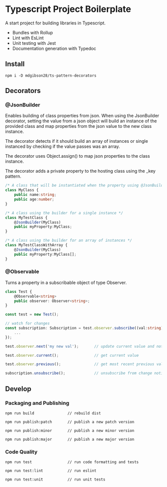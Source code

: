 # Typescript Project Boilerplate

A start project for building libraries in Typescript.

- Bundles with Rollup
- Lint with EsLint
- Unit testing with Jest
- Documentation generation with Typedoc

## Install

```node
npm i -D mdgibson28/ts-pattern-decorators
```

## Decorators

### @JsonBuilder

Enables building of class properties from json. When using the JsonBuilder decorator, setting the value from a json object will build an instance of the provided class and map properties from the json value to the new class instance.

The decorator detects if it should build an array of instances or single instanced by checking if the value passes was an array.

The decorator uses Object.assign() to map json properties to the class instance.

The decorator adds a private property to the hosting class using the _key pattern.

```typescript
/* A class that will be instantiated when the property using @JsonBuilder is set */
class MyClass {
    public name:string;
    public age:number;
}

/* A class using the builder for a single instance */
class MyTestClass {
    @JsonBuilder(MyClass) 
    public myProperty:MyClass;
}

/* A class using the builder for an array of instances */
class MyTestClassWithArray {
    @JsonBuilder(MyClass) 
    public myProperty:MyClass[];
}
```

### @Observable

Turns a property in a subscribable object of type Observer.

```typescript
class Test {
    @Observable<string>
    public observer: Observer<string>;
}

const test = new Test();

// watch for changes
const subscription: Subscription = test.observer.subscribe((val:string) => {
    ...
});

test.observer.next('my new val');       // update current value and notify

test.observer.current();                // get current value

test.observer.previous();               // get most recent previous value

subscription.unsubscribe();             // unsubscribe from change notification
```


## Develop

### Packaging and Publishing

```node
npm run build               // rebuild dist
```

```node
npm run publish:patch       // publish a new patch version
```

```node
npm run publish:minor       // publish a new minor version
```

```node
npm run publish:major       // publish a new major version
```

### Code Quality

```node
npm run test                // run code formatting and tests
```

```node
npm run test:lint           // run eslint
```

```node
npm run test:unit           // run unit tests
```